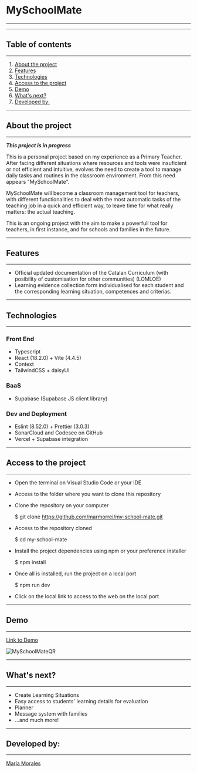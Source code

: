# MySchoolMate

---

---

## Table of contents

---

1. [About the project](#about-the-project)
2. [Features](#features)
3. [Technologies](#technologies)
4. [Access to the project](#access-to-the-project)
5. [Demo](#demo)
6. [What's next?](#whats-next)
7. [Developed by:](#developed-by)

---

## About the project

---

**_This project is in progress_**

This is a personal project based on my experience as a Primary Teacher. After facing different situations where resources and tools were insuficient or not efficient and intuitive, evolves the need to create a tool to manage daily tasks and routines in the classroom environment. From this need appears "MySchoolMate".

MySchoolMate will become a classroom management tool for teachers, with different functionalities to deal with the most automatic tasks of the teaching job in a quick and efficient way, to leave time for what really matters: the actual teaching.

This is an ongoing project with the aim to make a powerfull tool for teachers, in first instance, and for schools and families in the future.

---

## Features

---

- Official updated documentation of the Catalan Curriculum (with posibility of customisation for other communities) (LOMLOE)
- Learning evidence collection form individualised for each student and the corresponding learning situation, competences and criterias.

---

## Technologies

---

### Front End
- Typescript
- React (18.2.0) + Vite (4.4.5)
- Context
- TailwindCSS + daisyUI

### BaaS
- Supabase (Supabase JS client library)

### Dev and Deployment
- Eslint (8.52.0) + Prettier (3.0.3)
- SonarCloud and Codesee on GitHub
- Vercel + Supabase integration

---

## Access to the project

---

- Open the terminal on Visual Studio Code or your IDE
  
- Access to the folder where you want to clone this repository
  
- Clone the repository on your computer

  $ git clone https://github.com/marmorrei/my-school-mate.git
  
- Access to the repository cloned

  $ cd my-school-mate

- Install the project dependencies using npm or your preference installer

  $ npm install

- Once all is installed, run the project on a local port

  $ npm run dev

- Click on the local link to access to the web on the local port

---

## Demo

---

[Link to Demo](https://my-school-mate.vercel.app/)

![MySchoolMateQR](https://github.com/marmorrei/my-school-mate/assets/124587546/b4926de0-9065-4569-929f-130e1e9b8f34)


---

## What's next?

---

- Create Learning Situations
- Easy access to students' learning details for evaluation
- Planner
- Message system with families
- ...and much more!

---

## Developed by:

---

[María Morales](https://www.linkedin.com/in/maria-morales-reina/)
